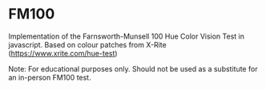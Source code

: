 # FM100
Implementation of the Farnsworth-Munsell 100 Hue Color Vision Test in javascript.
Based on colour patches from X-Rite (https://www.xrite.com/hue-test)

Note: For educational purposes only. Should not be used as a substitute for an in-person FM100 test.
